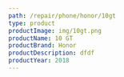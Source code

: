 ```yaml
---
path: /repair/phone/honor/10gt
type: product
productImage: img/10gt.png
productName: 10 GT
productBrand: Honor
productDescription: dfdf
productYear: 2018
---
```

